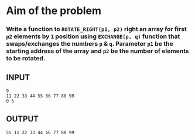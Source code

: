 # Aim of the problem
### Write a function to `ROTATE_RIGHT(p1, p2)` right an array for first `p2` elements by `1` position using `EXCHANGE(p, q)` function that swaps/exchanges the numbers `p` & `q`. Parameter `p1` be the starting address of the array and `p2` be the number of elements to be rotated.
## INPUT
```
9
11 22 33 44 55 66 77 88 99
0 5
```
## OUTPUT
```
55 11 22 33 44 66 77 88 99
```